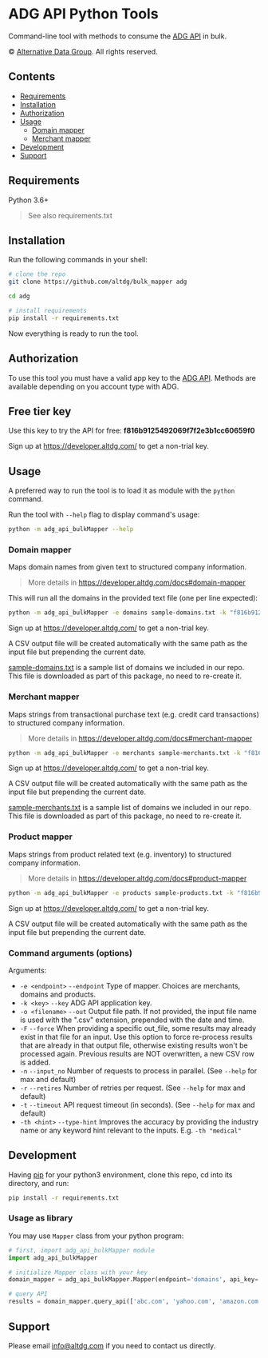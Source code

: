 # ADG API Python Tools
Command-line tool with methods to consume the [ADG API](https://developer.altdg.com) in bulk.

© [Alternative Data Group](https://www.altdg.com/). All rights reserved.

## Contents

* [Requirements](#requirements)
* [Installation](#installation)
* [Authorization](#authorization)
* [Usage](#usage)
    * [Domain mapper](#domain-mapper)
    * [Merchant mapper](#merchant-mapper)
* [Development](#development)
* [Support](#support)


## Requirements

Python 3.6+
> See also requirements.txt


## Installation

Run the following commands in your shell:

```sh
# clone the repo
git clone https://github.com/altdg/bulk_mapper adg

cd adg

# install requirements
pip install -r requirements.txt
```

Now everything is ready to run the tool.

## Authorization

To use this tool you must have a valid app key to the [ADG API](https://developer.altdg.com).
Methods are available depending on you account type with ADG.

## Free tier key

Use this key to try the API for free: **f816b9125492069f7f2e3b1cc60659f0**

Sign up at https://developer.altdg.com/ to get a non-trial key.

## Usage

A preferred way to run the tool is to load it as module with the `python` command.

Run the tool with `--help` flag to display command's usage:

```sh
python -m adg_api_bulkMapper --help
```

### Domain mapper

Maps domain names from given text to structured company information.
> More details in https://developer.altdg.com/docs#domain-mapper

This will run all the domains in the provided text file (one per line expected):

```sh
python -m adg_api_bulkMapper -e domains sample-domains.txt -k "f816b9125492069f7f2e3b1cc60659f0"
```

Sign up at https://developer.altdg.com/ to get a non-trial key.

A CSV output file will be created automatically with the same path as the input file but prepending the current date.

[sample-domains.txt](sample-domains.txt) is a sample list of domains we included in our repo. This file is downloaded as part of this package, no need to re-create it. 

### Merchant mapper

Maps strings from transactional purchase text (e.g. credit card transactions) to structured company information.
> More details in https://developer.altdg.com/docs#merchant-mapper

```sh
python -m adg_api_bulkMapper -e merchants sample-merchants.txt -k "f816b9125492069f7f2e3b1cc60659f0"
```
Sign up at https://developer.altdg.com/ to get a non-trial key.

A CSV output file will be created automatically with the same path as the input file but prepending the current date.

[sample-merchants.txt](sample-merchants.txt) is a sample list of domains we included in our repo. This file is downloaded as part of this package, no need to re-create it. 

### Product mapper

Maps strings from product related text (e.g. inventory) to structured company information.
> More details in https://developer.altdg.com/docs#product-mapper

```sh
python -m adg_api_bulkMapper -e products sample-products.txt -k "f816b9125492069f7f2e3b1cc60659f0"
```
Sign up at https://developer.altdg.com/ to get a non-trial key.

A CSV output file will be created automatically with the same path as the input file but prepending the current date.


### Command arguments (options)

Arguments:

* `-e <endpoint>` `--endpoint` Type of mapper. Choices are merchants, domains and products.
* `-k <key>` `--key` ADG API application key.
* `-o <filename>` `--out` Output file path. If not provided, the input file name is used with the ".csv" extension, prepended with the date and time.
* `-F` `--force` When providing a specific out_file, some results may already exist in that file for an input.
                 Use this option to force re-process results that are already in that output file, otherwise existing
                 results won't be processed again. Previous results are NOT overwritten, a new CSV row is added.
* `-n` `--input_no` Number of requests to process in parallel. (See `--help` for max and default)
* `-r` `--retires` Number of retries per request. (See `--help` for max and default)
* `-t` `--timeout` API request timeout (in seconds). (See `--help` for max and default)
* `-th <hint>` `--type-hint` Improves the accuracy by providing the industry name or any keyword hint relevant to the inputs. E.g. `-th "medical"` 


## Development

Having [pip](https://pip.pypa.io/en/stable/installing/) for your python3 environment, clone this repo, cd into its directory, and run:

```sh
pip install -r requirements.txt
```

### Usage as library

You may use `Mapper` class from your python program:

```python
# first, import adg_api_bulkMapper module
import adg_api_bulkMapper

# initialize Mapper class with your key
domain_mapper = adg_api_bulkMapper.Mapper(endpoint='domains', api_key='f816b9125492069f7f2e3b1cc60659f0')

# query API
results = domain_mapper.query_api(['abc.com', 'yahoo.com', 'amazon.com'])
```


## Support

Please email info@altdg.com if you need to contact us directly.
